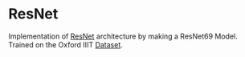 # ResNet

Implementation of [ResNet](https://arxiv.org/abs/1512.03385) architecture by making a ResNet69 Model. Trained on the Oxford IIIT [Dataset](https://paperswithcode.com/dataset/oxford-iiit-pets).
